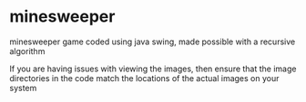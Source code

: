 # minesweeper
minesweeper game coded using java swing, made possible with a recursive algorithm

 If you are having issues with viewing the images, then ensure that the image directories in the code match the locations of the actual images on your system
